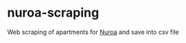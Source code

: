 # nuroa-scraping
Web scraping of apartments for [Nuroa](https://www.nuroa.com.mx/) and save into csv file
